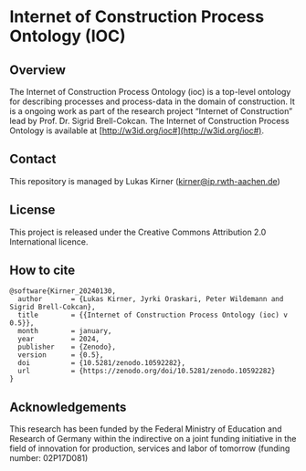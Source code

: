# Internet of Construction Process Ontology (IOC)


## Overview 
The Internet of Construction Process Ontology (ioc) is a top-level ontology for describing processes and process-data in the domain of construction. It is a ongoing work as part of the research project “Internet of Construction” lead by Prof. Dr. Sigrid Brell-Cokcan. The Internet of Construction Process Ontology is available at [http://w3id.org/ioc#](http://w3id.org/ioc#).

## Contact
This repository is managed by Lukas Kirner (kirner@ip.rwth-aachen.de)

## License
This project is released under the Creative Commons Attribution 2.0 International licence. 

## How to cite
```
@software{Kirner_20240130,
  author       = {Lukas Kirner, Jyrki Oraskari, Peter Wildemann and Sigrid Brell-Cokcan},
  title        = {{Internet of Construction Process Ontology (ioc) v 0.5}},
  month        = january,
  year         = 2024,
  publisher    = {Zenodo},
  version      = {0.5},
  doi          = {10.5281/zenodo.10592282},
  url          = {https://zenodo.org/doi/10.5281/zenodo.10592282}
}
```

## Acknowledgements
This research has been funded by the Federal Ministry of Education and Research of Germany within the indirective on a joint funding initiative in the field of innovation for production, services and labor of tomorrow (funding number: 02P17D081)